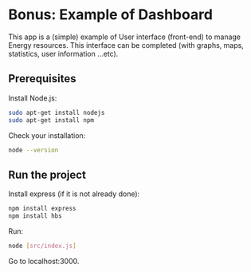 # Bonus: Example of Dashboard

This app is a (simple) example of User interface (front-end) to manage Energy resources. This interface can be completed (with graphs, maps, statistics, user information ...etc).

## Prerequisites
Install  Node.js:
```bash
sudo apt-get install nodejs
sudo apt-get install npm
```

Check your installation:
```bash
node --version
```

## Run the project
Install express (if it is not already done):
```bash
npm install express
npm install hbs
```

Run:
```bash
node [src/index.js]
```
Go to localhost:3000.

